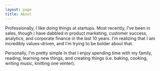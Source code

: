 ```yaml
---
layout: page
title: About
---
```


Professionally, I like doing things at startups. Most recently, I've been in sales, though I have dabbled in product marketing, customer success, analytics, and corporate finance in the last 10 years. I'm realizing that I am incredibly values-driven, and I'm trying to be bolder about that.

Personally, I'm pretty simple in that I enjoy spending time with my family, reading, learning new things, and creating things (i.e. baking, cooking, writing music, knitting one winter).
